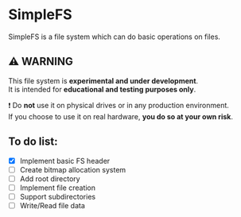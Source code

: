 # SimpleFS

SimpleFS is a file system which can do basic operations on files.

## ⚠️ WARNING

This file system is **experimental and under development**.  
It is intended for **educational and testing purposes only**.  

❗ Do **not** use it on physical drives or in any production environment.  
If you choose to use it on real hardware, **you do so at your own risk**.

## To do list:
- [x] Implement basic FS header
- [ ] Create bitmap allocation system
- [ ] Add root directory
- [ ] Implement file creation
- [ ] Support subdirectories
- [ ] Write/Read file data